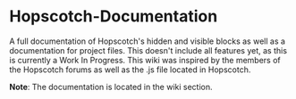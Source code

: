 # Hopscotch-Documentation
A full documentation of Hopscotch's hidden and visible blocks as well as a documentation for project files. This doesn't include all features yet, as this is currently a Work In Progress.
This wiki was inspired by the members of the Hopscotch forums as well as the .js file located in Hopscotch.

**Note**: The documentation is located in the wiki section.
